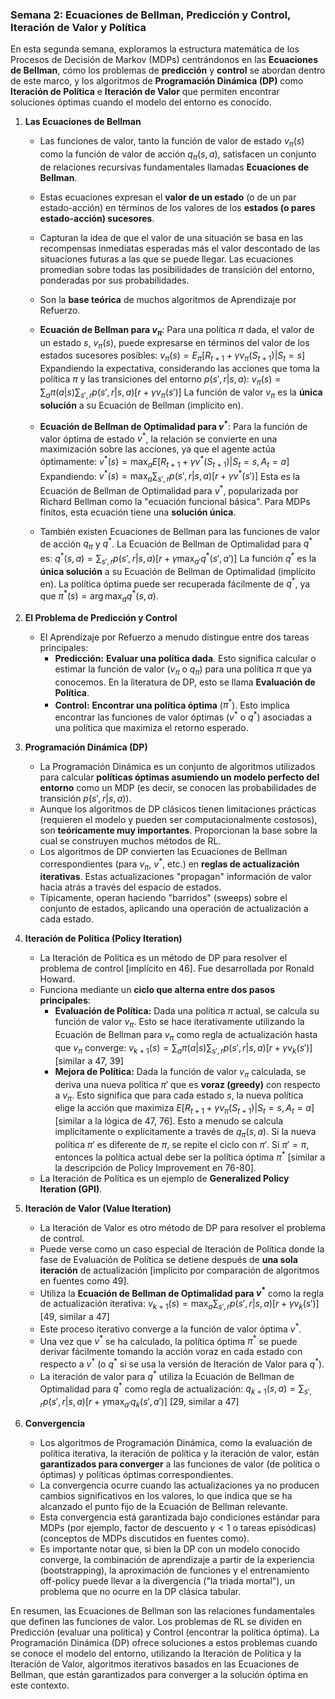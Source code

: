 ### Semana 2: Ecuaciones de Bellman, Predicción y Control, Iteración de Valor y Política

En esta segunda semana, exploramos la estructura matemática de los Procesos de Decisión de Markov (MDPs) centrándonos en las **Ecuaciones de Bellman**, cómo los problemas de **predicción** y **control** se abordan dentro de este marco, y los algoritmos de **Programación Dinámica (DP)** como **Iteración de Política** e **Iteración de Valor** que permiten encontrar soluciones óptimas cuando el modelo del entorno es conocido.

1.  **Las Ecuaciones de Bellman**
    *   Las funciones de valor, tanto la función de valor de estado $v_\pi(s)$ como la función de valor de acción $q_\pi(s, a)$, satisfacen un conjunto de relaciones recursivas fundamentales llamadas **Ecuaciones de Bellman**.
    *   Estas ecuaciones expresan el **valor de un estado** (o de un par estado-acción) en términos de los valores de los **estados (o pares estado-acción) sucesores**.
    *   Capturan la idea de que el valor de una situación se basa en las recompensas inmediatas esperadas más el valor descontado de las situaciones futuras a las que se puede llegar. Las ecuaciones promedian sobre todas las posibilidades de transición del entorno, ponderadas por sus probabilidades.
    *   Son la **base teórica** de muchos algoritmos de Aprendizaje por Refuerzo.

    *   **Ecuación de Bellman para $v_\pi$**: Para una política $\pi$ dada, el valor de un estado $s$, $v_\pi(s)$, puede expresarse en términos del valor de los estados sucesores posibles:
        $v_\pi(s) = E_\pi[R_{t+1} + \gamma v_\pi(S_{t+1}) | S_t=s]$
        Expandiendo la expectativa, considerando las acciones que toma la política $\pi$ y las transiciones del entorno $p(s', r|s, a)$:
        $v_\pi(s) = \sum_{a} \pi(a|s) \sum_{s',r} p(s', r|s, a) [r + \gamma v_\pi(s')]$
        La función de valor $v_\pi$ es la **única solución** a su Ecuación de Bellman (implícito en).

    *   **Ecuación de Bellman de Optimalidad para $v^*$**: Para la función de valor óptima de estado $v^*$, la relación se convierte en una maximización sobre las acciones, ya que el agente actúa óptimamente:
        $v^*(s) = \max_{a} E[R_{t+1} + \gamma v^*(S_{t+1}) | S_t=s, A_t=a]$
        Expandiendo:
        $v^*(s) = \max_{a} \sum_{s',r} p(s', r|s, a) [r + \gamma v^*(s')]$
        Esta es la Ecuación de Bellman de Optimalidad para $v^*$, popularizada por Richard Bellman como la "ecuación funcional básica". Para MDPs finitos, esta ecuación tiene una **solución única**.

    *   También existen Ecuaciones de Bellman para las funciones de valor de acción $q_\pi$ y $q^*$. La Ecuación de Bellman de Optimalidad para $q^*$ es:
        $q^*(s, a) = \sum_{s',r} p(s', r|s, a) [r + \gamma \max_{a'} q^*(s', a')]$
        La función $q^*$ es la **única solución** a su Ecuación de Bellman de Optimalidad (implícito en). La política óptima puede ser recuperada fácilmente de $q^*$, ya que $\pi^*(s) = \arg \max_a q^*(s, a)$.

2.  **El Problema de Predicción y Control**
    *   El Aprendizaje por Refuerzo a menudo distingue entre dos tareas principales:
        *   **Predicción:** **Evaluar una política dada**. Esto significa calcular o estimar la función de valor ($v_\pi$ o $q_\pi$) para una política $\pi$ que ya conocemos. En la literatura de DP, esto se llama **Evaluación de Política**.
        *   **Control:** **Encontrar una política óptima** ($\pi^*$). Esto implica encontrar las funciones de valor óptimas ($v^*$ o $q^*$) asociadas a una política que maximiza el retorno esperado.

3.  **Programación Dinámica (DP)**
    *   La Programación Dinámica es un conjunto de algoritmos utilizados para calcular **políticas óptimas asumiendo un modelo perfecto del entorno** como un MDP (es decir, se conocen las probabilidades de transición $p(s', r|s, a)$).
    *   Aunque los algoritmos de DP clásicos tienen limitaciones prácticas (requieren el modelo y pueden ser computacionalmente costosos), son **teóricamente muy importantes**. Proporcionan la base sobre la cual se construyen muchos métodos de RL.
    *   Los algoritmos de DP convierten las Ecuaciones de Bellman correspondientes (para $v_\pi$, $v^*$, etc.) en **reglas de actualización iterativas**. Estas actualizaciones "propagan" información de valor hacia atrás a través del espacio de estados.
    *   Típicamente, operan haciendo "barridos" (sweeps) sobre el conjunto de estados, aplicando una operación de actualización a cada estado.

4.  **Iteración de Política (Policy Iteration)**
    *   La Iteración de Política es un método de DP para resolver el problema de control [implícito en 46]. Fue desarrollada por Ronald Howard.
    *   Funciona mediante un **ciclo que alterna entre dos pasos principales**:
        *   **Evaluación de Política:** Dada una política $\pi$ actual, se calcula su función de valor $v_\pi$. Esto se hace iterativamente utilizando la Ecuación de Bellman para $v_\pi$ como regla de actualización hasta que $v_\pi$ converge:
            $v_{k+1}(s) = \sum_{a} \pi(a|s) \sum_{s',r} p(s', r|s, a) [r + \gamma v_k(s')]$ [similar a 47, 39]
        *   **Mejora de Política:** Dada la función de valor $v_\pi$ calculada, se deriva una nueva política $\pi'$ que es **voraz (greedy)** con respecto a $v_\pi$. Esto significa que para cada estado $s$, la nueva política elige la acción que maximiza $E[R_{t+1} + \gamma v_\pi(S_{t+1}) | S_t=s, A_t=a]$ [similar a la lógica de 47, 76]. Esto a menudo se calcula implícitamente o explícitamente a través de $q_\pi(s, a)$. Si la nueva política $\pi'$ es diferente de $\pi$, se repite el ciclo con $\pi'$. Si $\pi' = \pi$, entonces la política actual debe ser la política óptima $\pi^*$ [similar a la descripción de Policy Improvement en 76-80].
    *   La Iteración de Política es un ejemplo de **Generalized Policy Iteration (GPI)**.

5.  **Iteración de Valor (Value Iteration)**
    *   La Iteración de Valor es otro método de DP para resolver el problema de control.
    *   Puede verse como un caso especial de Iteración de Política donde la fase de Evaluación de Política se detiene después de **una sola iteración** de actualización [implícito por comparación de algoritmos en fuentes como 49].
    *   Utiliza la **Ecuación de Bellman de Optimalidad para $v^*$** como la regla de actualización iterativa:
        $v_{k+1}(s) = \max_{a} \sum_{s',r} p(s', r|s, a) [r + \gamma v_k(s')]$ [49, similar a 47]
    *   Este proceso iterativo converge a la función de valor óptima $v^*$.
    *   Una vez que $v^*$ se ha calculado, la política óptima $\pi^*$ se puede derivar fácilmente tomando la acción voraz en cada estado con respecto a $v^*$ (o $q^*$ si se usa la versión de Iteración de Valor para $q^*$).
    *   La iteración de valor para $q^*$ utiliza la Ecuación de Bellman de Optimalidad para $q^*$ como regla de actualización:
        $q_{k+1}(s, a) = \sum_{s',r} p(s', r|s, a) [r + \gamma \max_{a'} q_k(s', a')]$ [29, similar a 47]

6.  **Convergencia**
    *   Los algoritmos de Programación Dinámica, como la evaluación de política iterativa, la iteración de política y la iteración de valor, están **garantizados para converger** a las funciones de valor (de política o óptimas) y políticas óptimas correspondientes.
    *   La convergencia ocurre cuando las actualizaciones ya no producen cambios significativos en los valores, lo que indica que se ha alcanzado el punto fijo de la Ecuación de Bellman relevante.
    *   Esta convergencia está garantizada bajo condiciones estándar para MDPs (por ejemplo, factor de descuento $\gamma < 1$ o tareas episódicas) (conceptos de MDPs discutidos en fuentes como).
    *   Es importante notar que, si bien la DP con un modelo conocido converge, la combinación de aprendizaje a partir de la experiencia (bootstrapping), la aproximación de funciones y el entrenamiento off-policy puede llevar a la divergencia ("la triada mortal"), un problema que no ocurre en la DP clásica tabular.

En resumen, las Ecuaciones de Bellman son las relaciones fundamentales que definen las funciones de valor. Los problemas de RL se dividen en Predicción (evaluar una política) y Control (encontrar la política óptima). La Programación Dinámica (DP) ofrece soluciones a estos problemas cuando se conoce el modelo del entorno, utilizando la Iteración de Política y la Iteración de Valor, algoritmos iterativos basados en las Ecuaciones de Bellman, que están garantizados para converger a la solución óptima en este contexto.
